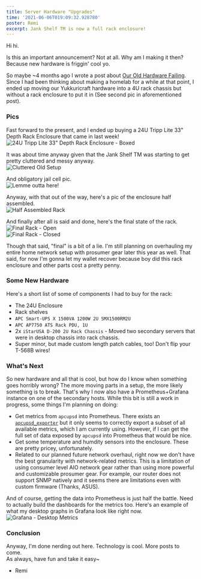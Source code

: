 ```yaml
---
title: Server Hardware "Upgrades"
time: '2021-06-06T019:09:32.928780'
poster: Remi
excerpt: Jank Shelf TM is now a full rack enclosure!
---
```


Hi hi.

Is this an important announcement? Not at all. Why am I making it then? Because new hardware is friggin' cool yo.

So maybe ~4 months ago I wrote a post about [Our Old Hardware Failing](https://yukkuricraft.net/announcements/Server-Upgrade-2021-02-27/). Since I had been thinking about making a homelab for a while at that point, I ended up moving our Yukkuricraft hardware into a 4U rack chassis but without a rack enclosure to put it in (See second pic in aforementioned post).

### Pics

Fast forward to the present, and I ended up buying a 24U Tripp Lite 33" Depth Rack Enclosure that came in last week!  
![24U Tripp Lite 33" Depth Rack Enclosure - Boxed](./images/server_rack/1.Package-Arrives.webp)

It was about time anyway given that the Jank Shelf TM was starting to get pretty cluttered and messy anyway.  
![Cluttered Old Setup](./images/server_rack/2.Old-Setup.webp)

And obligatory jail cell pic.  
![Lemme outta here!](./images/server_rack/3.Jail-Rack.webp)

Anyway, with that out of the way, here's a pic of the enclosure half assembled.  
![Half Assembled Rack](./images/server_rack/4.Naked-Partially-Filled-Rack.webp)

And finally after all is said and done, here's the final state of the rack.  
![Final Rack - Open](./images/server_rack/5.Final-Rack.Open.webp)  
![Final Rack - Closed](./images/server_rack/6.Final-Rack.Closed.webp)

Though that said, "final" is a bit of a lie. I'm still planning on overhauling my entire home network setup with prosumer gear later this year as well. That said, for now I'm gonna let my wallet recover because boy did this rack enclosure and other parts cost a pretty penny.

### Some New Hardware

Here's a short list of some of components I had to buy for the rack:
- The 24U Enclosure
- Rack shelves
- `APC Smart-UPS X 1500VA 1200W 2U SMX1500RM2U`
- `APC AP7750 ATS Rack PDU, 1U`
- 2x `iStarUSA D-200 2U Rack Chassis` - Moved two secondary servers that were in desktop chassis into rack chassis.
- Super minor, but made custom length patch cables, too! Don't flip your T-568B wires!

### What's Next

So new hardware and all that is cool, but how do I know when something goes horribly wrong? The more moving parts in a setup, the more likely something is to break. That's why I now also have a Prometheus+Grafana instance on one of the secondary hosts. While this bit is still a work in progress, some things I'm planning on doing:
- Get metrics from `apcupsd` into Prometheus. There exists an [`apcupsd_exporter`](https://github.com/mdlayher/apcupsd_exporter) but it only seems to correctly export a subset of all available metrics, which I am currently using. However, if I can get the full set of data exposed by `apcupsd` into Prometheus that would be nice.
- Get some temperature and humdity sensors into the enclosure. These are pretty pricey, unfortunately.
- Related to our planned future network overhaul, right now we don't have the best granularity with network-related metrics. This is a limitation of using consumer level AIO network gear rather than using more powerful and customizable prosumer gear. For example, our router does not support SNMP natively and it seems there are limitations even with custom firmware (Thanks, ASUS).

And of course, getting the data into Prometheus is just half the battle. Need to actually build the dashboards for the metrics too. Here's an example of what my desktop graphs in Grafana look like right now.
![Grafana - Desktop Metrics](./images/server_rack/7.Grafana-Desktop.webp)

### Conclusion

Anyway, I'm done nerding out here. Technology is cool. More posts to come.  
As always, have fun and take it easy~
- Remi
